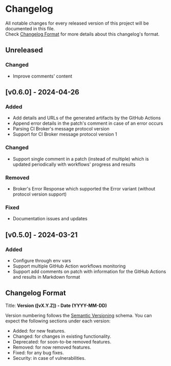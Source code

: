 # Changelog

All notable changes for every released version of this project will be documented in this file.  
Check [Changelog Format](#Changelog-Format) for more details about this changelog's format.

## Unreleased

### Changed

- Improve comments' content

## [v0.6.0] - 2024-04-26

### Added

- Add details and URLs of the generated artifacts by the GitHub Actions
- Append error details in the patch's comment in case of an error occurs
- Parsing CI Broker's message protocol version
- Support for CI Broker message protocol version 1

### Changed

- Support single comment in a patch (instead of multiple) which is updated periodically with workflows' progress and 
  results

### Removed

- Broker's Error Response which supported the Error variant (without protocol version support)

### Fixed

- Documentation issues and updates

## [v0.5.0] - 2024-03-21

### Added

- Configure through env vars
- Support multiple GitHub Action workflows monitoring
- Support add comments on patch with information for the GitHub Actions and results in Markdown format

## Changelog Format

Title: **Version ([vX.Y.Z]) - Date (YYYY-MM-DD)**

Version numbering follows the [Semantic Versioning](https://semver.org/spec/v2.0.0.html) schema.
You can expect the following sections under each version:

* Added: for new features.
* Changed: for changes in existing functionality.
* Deprecated: for soon-to-be removed features.
* Removed: for now removed features.
* Fixed: for any bug fixes.
* Security: in case of vulnerabilities.
